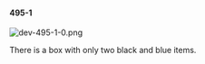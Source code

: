 #### 495-1
![dev-495-1-0.png](https://github.com/lil-lab/nlvr/raw/master/nlvr/dev/images/4/dev-495-1-0.png "dev-495-1-0.png")

There is a box with only two black and blue items.